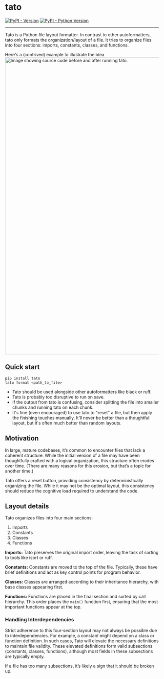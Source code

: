 # tato

[![PyPI - Version](https://img.shields.io/pypi/v/tato.svg)](https://pypi.org/project/tato)
[![PyPI - Python Version](https://img.shields.io/pypi/pyversions/tato.svg)](https://pypi.org/project/tato)

-----

Tato is a Python file layout formatter. In contrast to other autoformatters,
tato only formats the organization/layout of a file. It tries to organize files
into four sections: imports, constants, classes, and functions.

Here's a (contrived) example to illustrate the idea
<img width="971" 
     alt="Image showing source code before and after running tato." 
     src="https://github.com/user-attachments/assets/f3d41f13-af5b-483d-a848-8475d0c63fe5">


## Quick start

```console
pip install tato
tato format <path_to_file>
```
- Tato should be used alongside other autoformatters like black or ruff.
- Tato is probably too disruptive to run on save.
- If the output from tato is confusing, consider splitting the file into smaller
chunks and running tato on each chunk.
- It's fine (even encouraged) to use tato to "reset" a file, but then apply the
finishing touches manually. It'll never be better than a thoughtful layout, but
it's often much better than random layouts.

## Motivation

In large, mature codebases, it’s common to encounter files that lack a coherent
structure. While the initial version of a file may have been thoughtfully 
crafted with a logical organization, this structure often erodes over time. 
(There are many reasons for this erosion, but that’s a topic for another time.)

Tato offers a reset button, providing consistency by deterministically 
organizing the file. While it may not be the optimal layout, this consistency
should reduce the cognitive load required to understand the code.

## Layout details

Tato organizes files into four main sections:

1.	Imports
2.	Constants
3.	Classes
4.	Functions

**Imports:** Tato preserves the original import order, leaving the task of 
sorting to tools like isort or ruff.

**Constants:** Constants are moved to the top of the file. Typically, these have
brief definitions and act as key control points for program behavior.

**Classes:** Classes are arranged according to their inheritance hierarchy, with
base classes appearing first.

**Functions:** Functions are placed in the final section and sorted by call 
hierarchy. This order places the `main()` function first, ensuring that the most 
important functions appear at the top.

### Handling Interdependencies
Strict adherence to this four-section layout may not always be possible due to 
interdependencies. For example, a constant might depend on a class or function 
definition. In such cases, Tato will elevate the necessary definitions to 
maintain file validity. These elevated definitions form valid subsections 
(constants, classes, functions), although most fields in these subsections are
typically empty.

If a file has too many subsections, it’s likely a sign that it should be broken
 up.